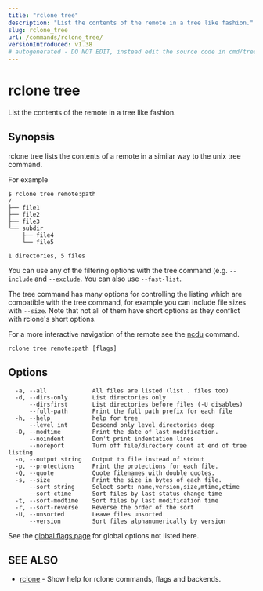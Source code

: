 ```yaml
---
title: "rclone tree"
description: "List the contents of the remote in a tree like fashion."
slug: rclone_tree
url: /commands/rclone_tree/
versionIntroduced: v1.38
# autogenerated - DO NOT EDIT, instead edit the source code in cmd/tree/ and as part of making a release run "make commanddocs"
---
```

# rclone tree

List the contents of the remote in a tree like fashion.

## Synopsis


rclone tree lists the contents of a remote in a similar way to the
unix tree command.

For example

    $ rclone tree remote:path
    /
    ├── file1
    ├── file2
    ├── file3
    └── subdir
        ├── file4
        └── file5

    1 directories, 5 files

You can use any of the filtering options with the tree command (e.g.
`--include` and `--exclude`.  You can also use `--fast-list`.

The tree command has many options for controlling the listing which
are compatible with the tree command, for example you can include file
sizes with `--size`.  Note that not all of them have
short options as they conflict with rclone's short options.

For a more interactive navigation of the remote see the
[ncdu](/commands/rclone_ncdu/) command.


```
rclone tree remote:path [flags]
```

## Options

```
  -a, --all             All files are listed (list . files too)
  -d, --dirs-only       List directories only
      --dirsfirst       List directories before files (-U disables)
      --full-path       Print the full path prefix for each file
  -h, --help            help for tree
      --level int       Descend only level directories deep
  -D, --modtime         Print the date of last modification.
      --noindent        Don't print indentation lines
      --noreport        Turn off file/directory count at end of tree listing
  -o, --output string   Output to file instead of stdout
  -p, --protections     Print the protections for each file.
  -Q, --quote           Quote filenames with double quotes.
  -s, --size            Print the size in bytes of each file.
      --sort string     Select sort: name,version,size,mtime,ctime
      --sort-ctime      Sort files by last status change time
  -t, --sort-modtime    Sort files by last modification time
  -r, --sort-reverse    Reverse the order of the sort
  -U, --unsorted        Leave files unsorted
      --version         Sort files alphanumerically by version
```

See the [global flags page](/flags/) for global options not listed here.

## SEE ALSO

* [rclone](/commands/rclone/)	 - Show help for rclone commands, flags and backends.

